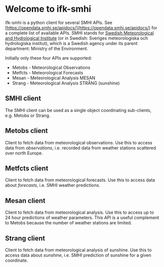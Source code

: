 # Welcome to ifk-smhi
ifk-smhi is a python client for several SMHI APIs. See [https://opendata.smhi.se/apidocs/](https://opendata.smhi.se/apidocs/) for a complete list of available APIs. SMHI stands for [Swedish Meteorological and Hydrological Institute](https://www.smhi.se/) (or in Swedish: Sveriges meteorologiska och hydrologiska institut), which is a Swedish agency under its parent department: Ministry of the Environment.

Initially only these four APIs are supported:

- Metobs - Meteorological Observations
- Metfcts - Meteorological Forecasts
- Mesan - Meteorological Analysis MESAN
- Strang - Meteorological Analysis STRÅNG (sunshine)

## SMHI client
The SMHI client can be used as a single object coordinating sub-clients, e.g. Metobs or Strang.

## Metobs client
Client to fetch data from meteorological observations. Use this to access data from _observations_, i.e. recorded data from weather stations scattered over north Europe.

## Metfcts client
Client to fetch data from meteorological forecasts. Use this to access data about _forecasts_, i.e. SMHI weather predictions.

## Mesan client
Client to fetch data from meteorological analysis. Use this to access up to 24 hour predictions of weather parameters. This API is a useful complement to Metobs because the number of weather stations are limited.

## Strang client
Client to fetch data from meteorological analysis of sunshine. Use this to access data about _sunshine_, i.e. SMHI prediction of sunshine for a given coordinate.
